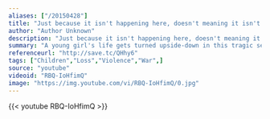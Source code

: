 ```yaml
---
aliases: ["/20150428"]
title: "Just because it isn't happening here, doesn't meaning it isn't happening."
author: "Author Unknown"
description: "Just because it isn't happening here, doesn't meaning it isn't happening. - Author Unknown quotes from GetInspired365.com"
summary: "A young girl's life gets turned upside-down in this tragic second a day video. This is what war does to children. Click the link below to see how you can help make a difference "
referenceurl: "http://save.tc/QHhy6"
tags: ["Children","Loss","Violence","War",]
source: "youtube"
videoid: "RBQ-IoHfimQ"
image: "https://img.youtube.com/vi/RBQ-IoHfimQ/0.jpg"
---
```


{{< youtube RBQ-IoHfimQ >}}
